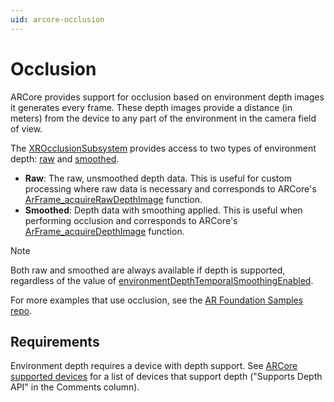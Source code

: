 ```yaml
---
uid: arcore-occlusion
---
```

# Occlusion

ARCore provides support for occlusion based on environment depth images it generates every frame. These depth images provide a distance (in meters) from the device to any part of the environment in the camera field of view.

The [XROcclusionSubsystem](xref:UnityEngine.XR.ARSubsystems.XROcclusionSubsystem) provides access to two types of environment depth: [raw](xref:UnityEngine.XR.ARSubsystems.XROcclusionSubsystem.TryAcquireRawEnvironmentDepthCpuImage(UnityEngine.XR.ARSubsystems.XRCpuImage@)) and [smoothed](xref:UnityEngine.XR.ARSubsystems.XROcclusionSubsystem.TryAcquireSmoothedEnvironmentDepthCpuImage(UnityEngine.XR.ARSubsystems.XRCpuImage@)).

- **Raw**: The raw, unsmoothed depth data. This is useful for custom processing where raw data is necessary and corresponds to ARCore's [ArFrame_acquireRawDepthImage](https://developers.google.com/ar/reference/c/group/ar-frame#arframe_acquirerawdepthimage) function.
- **Smoothed**: Depth data with smoothing applied. This is useful when performing occlusion and corresponds to ARCore's [ArFrame_acquireDepthImage](https://developers.google.com/ar/reference/c/group/ar-frame#arframe_acquiredepthimage) function.

> [!NOTE]
> Both raw and smoothed are always available if depth is supported, regardless of the value of [environmentDepthTemporalSmoothingEnabled](xref:UnityEngine.XR.ARSubsystems.XROcclusionSubsystem.environmentDepthTemporalSmoothingEnabled).

For more examples that use occlusion, see the [AR Foundation Samples repo](https://github.com/Unity-Technologies/arfoundation-samples).

## Requirements

Environment depth requires a device with depth support. See [ARCore supported devices](https://developers.google.com/ar/devices) for a list of devices that support depth ("Supports Depth API" in the Comments column).
